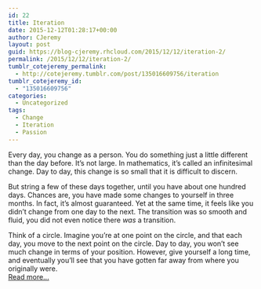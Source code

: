 ```yaml
---
id: 22
title: Iteration
date: 2015-12-12T01:28:17+00:00
author: CJeremy
layout: post
guid: https://blog-cjeremy.rhcloud.com/2015/12/12/iteration-2/
permalink: /2015/12/12/iteration-2/
tumblr_cotejeremy_permalink:
  - http://cotejeremy.tumblr.com/post/135016609756/iteration
tumblr_cotejeremy_id:
  - "135016609756"
categories:
  - Uncategorized
tags:
  - Change
  - Iteration
  - Passion
---
```

Every day, you change as a person. You do something just a little different than the day before. It&rsquo;s not large. In mathematics, it&rsquo;s called an infinitesimal change. Day to day, this change is so small that it is difficult to discern.

But string a few of these days together, until you have about one hundred days. Chances are, you have made some changes to yourself in three months. In fact, it&rsquo;s almost guaranteed. Yet at the same time, it feels like you didn&rsquo;t change from one day to the next. The transition was so smooth and fluid, you did not even notice there _was_ a transition.

Think of a circle. Imagine you&rsquo;re at one point on the circle, and that each day, you move to the next point on the circle. Day to day, you won&rsquo;t see much change in terms of your position. However, give yourself a long time, and eventually you&rsquo;ll see that you have gotten far away from where you originally were. <span class="post-teaser-more">&nbsp;<br /><a href="http://blog-cjeremy.rhcloud.com/2015/12/12/iteration-2/" title="Permanent Link: Iteration" rel="bookmark">Read more...</br></span></p>
